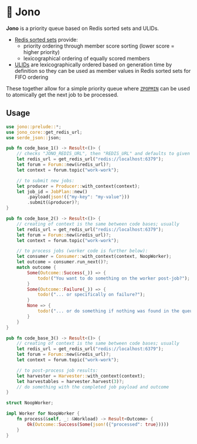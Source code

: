 # 🚥 Jono

**Jono** is a priority queue based on Redis sorted sets and ULIDs.

+ [Redis sorted sets](https://redis.io/docs/latest/develop/data-types/sorted-sets/) provide:
    + priority ordering through member score sorting (lower score = higher priority)
    + lexicographical ordering of equally scored members
+ [ULIDs](https://github.com/ulid/spec) are lexicographically ordered based on generation time
  by definition so they can be used as member values in Redis sorted sets for FIFO ordering

These together allow for a simple priority queue where
[`ZPOPMIN`](https://redis.io/docs/latest/commands/zpopmin/) can be used to
atomically get the next job to be processed.

## Usage

```rust
use jono::prelude::*;
use jono_core::get_redis_url;
use serde_json::json;

pub fn code_base_1() -> Result<()> {
    // checks "JONO_REDIS_URL", then "REDIS_URL" and defaults to given fallback
    let redis_url = get_redis_url("redis://localhost:6379");
    let forum = Forum::new(&redis_url)?;
    let context = forum.topic("work-work");

    // to submit new jobs:
    let producer = Producer::with_context(context);
    let job_id = JobPlan::new()
        .payload(json!({"my-key": "my-value"}))
        .submit(&producer)?;
}

pub fn code_base_2() -> Result<()> {
    // creating of context is the same between code bases; usually
    let redis_url = get_redis_url("redis://localhost:6379");
    let forum = Forum::new(&redis_url)?;
    let context = forum.topic("work-work");

    // to process jobs (worker code is further below):
    let consumer = Consumer::with_context(context, NoopWorker);
    let outcome = consumer.run_next()?;
    match outcome {
        Some(Outcome::Success(_)) => {
            todo!("You want to do something on the worker post-job?");
        }
        Some(Outcome::Failure(_)) => {
            todo!("... or specifically on failure?");
        }
        None => {
            todo!("... or do something if nothing was found in the queue?");
        }
    }
}

pub fn code_base_3() -> Result<()> {
    // creating of context is the same between code bases; usually
    let redis_url = get_redis_url("redis://localhost:6379");
    let forum = Forum::new(&redis_url)?;
    let context = forum.topic("work-work");

    // to post-process job results:
    let harvester = Harvester::with_context(context);
    let harvestables = harvester.harvest(3)?;
    // do something with the completed job payload and outcome
}

struct NoopWorker;

impl Worker for NoopWorker {
    fn process(&self, _: &Workload) -> Result<Outcome> {
        Ok(Outcome::Success(Some(json!({"processed": true}))))
    }
}
```
